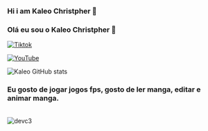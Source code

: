 ### Hi i am Kaleo Christpher 👋

### Olá eu sou o Kaleo Christpher  👋

[![Tiktok](https://img.shields.io/badge/TikTok-000000?style=for-the-badge&logo=tiktok&logoColor=white)](https://www.tiktok.com/@kaleochristpher?_t=8hPOFbVRiTN&_r=1)

[![YouTube](https://img.shields.io/badge/YouTube-FF0000?style=for-the-badge&logo=youtube&logoColor=white)](https://www.youtube.com/@kaleoduchy)

![Kaleo GitHub stats](https://github-readme-stats.vercel.app/api?username=kaleoduchy&show_icons=true&theme=tokyonight)

### Eu gosto de jogar jogos fps, gosto de ler manga, editar e animar manga.

<div style="display: inline_block"><br/>
<img aling="center" alt="devc3" src="https://camo.githubusercontent.com/394c0554d0c5dbe26a74cab0054d6b9e76c47c331564081e29fd740084105595/68747470733a2f2f63646e2e6a7364656c6976722e6e65742f67682f64657669636f6e732f64657669636f6e2f69636f6e732f632f632d6c696e652e737667" />
</div>
